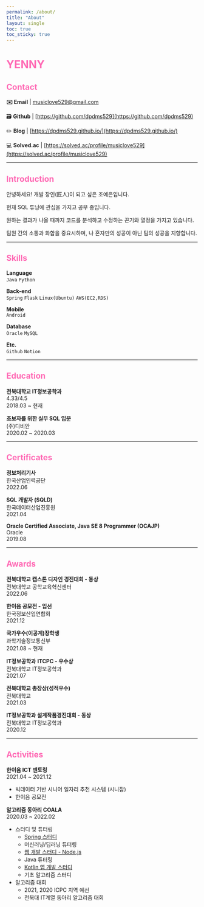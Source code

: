 ```yaml
---
permalink: /about/
title: "About"
layout: single
toc: true
toc_sticky: true
---
```


# <span style="color:hotpink">YENNY</span>

## <span style="color:hotpink">Contact</span>

**✉️ Email** | [musiclove529@gmail.com](mailto:musiclove529@gmail.com)

🗃️ **Github** | [https://github.com/dpdms529](https://github.com/dpdms529)

✏️ **Blog** | [https://dpdms529.github.io/](https://dpdms529.github.io/)

💻 **Solved.ac** | [https://solved.ac/profile/musiclove529](https://solved.ac/profile/musiclove529)

---

## <span style="color:hotpink">Introduction</span>

안녕하세요! 개발 장인(匠人)이 되고 싶은 조예은입니다.

현재 SQL 튜닝에 관심을 가지고 공부 중입니다.

원하는 결과가 나올 때까지 코드를 분석하고 수정하는 끈기와 열정을 가지고 있습니다.

팀원 간의 소통과 화합을 중요시하며, 나 혼자만의 성공이 아닌 팀의 성공을 지향합니다.

---

## <span style="color:hotpink">Skills</span>

**Language**<br>
`Java` `Python`

**Back-end**<br>
`Spring` `Flask` `Linux(Ubuntu)` `AWS(EC2,RDS)`

**Mobile**<br>
`Android`

**Database**<br>
`Oracle` `MySQL` 

**Etc.**<br>
`Github` `Notion`

---

## <span style="color:hotpink">Education</span>

**전북대학교 IT정보공학과**<br>
4.33/4.5<br>
2018.03 ~ 현재

**초보자를 위한 실무 SQL 입문**<br>
(주)디비안<br>
2020.02 ~ 2020.03

---

## <span style="color:hotpink">Certificates</span>

**정보처리기사**<br>
한국산업인력공단<br>
2022.06

**SQL 개발자 (SQLD)**<br>
한국데이터산업진흥원<br>
2021.04

**Oracle Certified Associate, Java SE 8 Programmer (OCAJP)**<br>
Oracle<br>
2019.08

---

## <span style="color:hotpink">Awards</span>

**전북대학교 캡스톤 디자인 경진대회 - 동상**<br>
전북대학교 공학교육혁신센터<br>
2022.06

**한이음 공모전 - 입선**<br>
한국정보산업연합회<br>
2021.12

**국가우수(이공계)장학생**<br>
과학기술정보통신부<br>
2021.08 ~ 현재

**IT정보공학과** **ITCPC - 우수상**<br>
전북대학교 IT정보공학과<br>
2021.07

**전북대학교 총장상(성적우수)**<br>
전북대학교<br>
2021.03

**IT정보공학과 설계작품경진대회 - 동상**<br>
전북대학교 IT정보공학과<br>
2020.12

---

## <span style="color:hotpink">Activities</span>

**한이음 ICT 멘토링**<br>
2021.04 ~ 2021.12
- 빅데이터 기반 시니어 일자리 추천 시스템 (시니잡)
- 한이음 공모전

**알고리즘 동아리 COALA**<br>
2020.03 ~ 2022.02
- 스터디 및 튜터링
    - [Spring 스터디](https://github.com/dpdms529/Coala_Spring_Study)
    - 머신러닝/딥러닝 튜터링
    - [웹 개발 스터디 - Node.js](https://github.com/dpdms529/IT_TIME)
    - Java 튜터링
    - [Kotlin 앱 개발 스터디](https://github.com/dpdms529/PLAY_APP)
    - 기초 알고리즘 스터디
- 알고리즘 대회
    - 2021, 2020 ICPC 지역 예선
    - 전북대 IT계열 동아리 알고리즘 대회


